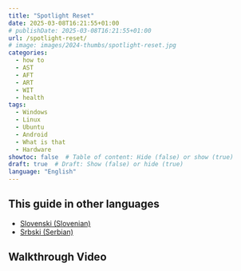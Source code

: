 ```yaml
---
title: "Spotlight Reset"
date: 2025-03-08T16:21:55+01:00
# publishDate: 2025-03-08T16:21:55+01:00
url: /spotlight-reset/
# image: images/2024-thumbs/spotlight-reset.jpg
categories: 
  - how to
  - AST
  - AFT
  - ART
  - WIT
  - health
tags: 
  - Windows
  - Linux
  - Ubuntu
  - Android
  - What is that
  - Hardware
showtoc: false  # Table of content: Hide (false) or show (true)
draft: true  # Draft: Show (false) or hide (true)
language: "English"
---
```




## This guide in other languages

- [Slovenski (Slovenian)](// "Kliknite/tapnite da odprete! Click/tap to open!")
- [Srbski (Serbian)](// "Kliknite/tapnite da otvorite! Click/tap to open!")

## Walkthrough Video
<!--
{{< youtube "" >}}
-->
